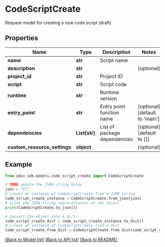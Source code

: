 # CodeScriptCreate

Request model for creating a new code script (draft)

## Properties

Name | Type | Description | Notes
------------ | ------------- | ------------- | -------------
**name** | **str** | Script name | 
**description** | **str** |  | [optional] 
**project_id** | **str** | Project ID | 
**script** | **str** | Script code | 
**runtime** | **str** | Runtime version | 
**entry_point** | **str** | Entry point function name | [optional] [default to 'main']
**dependencies** | **List[str]** | List of package dependencies | [optional] [default to []]
**custom_resource_settings** | **object** |  | [optional] 

## Example

```python
from odin_sdk.models.code_script_create import CodeScriptCreate

# TODO update the JSON string below
json = "{}"
# create an instance of CodeScriptCreate from a JSON string
code_script_create_instance = CodeScriptCreate.from_json(json)
# print the JSON string representation of the object
print(CodeScriptCreate.to_json())

# convert the object into a dict
code_script_create_dict = code_script_create_instance.to_dict()
# create an instance of CodeScriptCreate from a dict
code_script_create_from_dict = CodeScriptCreate.from_dict(code_script_create_dict)
```
[[Back to Model list]](../README.md#documentation-for-models) [[Back to API list]](../README.md#documentation-for-api-endpoints) [[Back to README]](../README.md)


